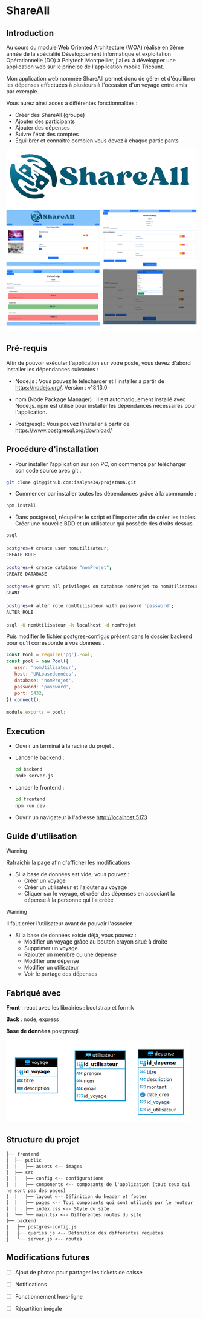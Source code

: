 # ShareAll

## Introduction

Au cours du module Web Oriented Architecture (WOA) réalisé en 3ème année de la spécialité Développement informatique et exploitation Opérationnelle (DO) à Polytech Montpellier, j'ai eu à développer une application web sur le principe de l'application mobile Tricount.

Mon application web nommée ShareAll permet donc de gérer et d'équilibrer les dépenses effectuées à plusieurs à l'occasion d'un voyage entre amis par exemple.

Vous aurez ainsi accès à différentes fonctionnalités :

-  Créer des ShareAll (groupe)
-  Ajouter des participants
-  Ajouter des dépenses
-  Suivre l'état des comptes
-  Équilibrer et connaitre combien vous devez à chaque participants

![Alt text](image-1.png)
![Alt text](assemblage.png)


## Pré-requis

Afin de pouvoir exécuter l'application sur votre poste, vous devez d'abord installer les dépendances suivantes :

-  Node.js : Vous pouvez le télécharger et l'installer à partir de https://nodejs.org/. Version : v18.13.0

-  npm (Node Package Manager) : Il est automatiquement installé avec Node.js. npm est utilisé pour installer les dépendances nécessaires pour l'application.

-  Postgresql : Vous pouvez l'installer à partir de https://www.postgresql.org/download/

## Procédure d'installation

- Pour installer l’application sur son PC, on commence par télécharger son code source avec git .
```bash
git clone git@github.com:isalyne34/projetWOA.git
```
-  Commencer par installer toutes les dépendances grâce à la commande :

```bash
npm install
```

-  Dans postgresql, récupérer le script et l'importer afin de créer les tables. Créer une nouvelle BDD et un utilisateur qui possède des droits dessus.

``` bash
psql

postgres=# create user nomUtilisateur;
CREATE ROLE

postgres=# create database "nomProjet";
CREATE DATABASE

postgres=# grant all privileges on database nomProjet to nomUtilisateur;
GRANT

postgres=# alter role nomUtilisateur with password 'password';
ALTER ROLE

psql -U nomUtilisateur -h localhost -d nomProjet
```

Puis modifier le fichier [postgres-config.js](https://github.com/isalyne34/projetWOA/blob/main/backend/postgres-config.js) présent dans le dossier backend pour qu'il corresponde à vos données .

```js
const Pool = require('pg').Pool;
const pool = new Pool({
   user: 'nomUtilisateur',
   host: 'URLbasedonnées',
   database: 'nomProjet',
   password: 'password',
   port: 5432,
}).connect();

module.exports = pool;
```

## Execution

-  Ouvrir un terminal à la racine du projet .

-  Lancer le backend :

   ```bash
   cd backend
   node server.js
   ```

-  Lancer le frontend :

   ```bash
   cd frontend
   npm run dev
   ```

-  Ouvrir un navigateur à l'adresse [http://localhost:5173](http://localhost:5173)

## Guide d'utilisation

> [!WARNING]
> Rafraichir la page afin d'afficher les modifications 

- Si la base de données est vide, vous pouvez :
    -  Créer un voyage 
    -  Créer un utilisateur et l'ajouter au voyage
    -  Cliquer sur le voyage, et créer des dépenses en associant la dépense à la personne qui l'a créée 

> [!WARNING]
> Il faut créer l'utilisateur avant de pouvoir l'associer

- Si la base de données existe déjà, vous pouvez :
    - Modifier un voyage grâce au bouton crayon situé à droite
    - Supprimer un voyage
    - Rajouter un  membre ou une dépense 
    - Modifier une dépense
    - Modifier un utilisateur 
    - Voir le partage des dépenses 

## Fabriqué avec

**Front** : react avec les librairies : bootstrap et formik

**Back** : node, express

**Base de données** postgresql

![Alt text](image.png)


## Structure du projet

```
├── frontend
│  ├── public
│  |   ├── assets <-- images
│  ├── src
│  │   ├── config <-- configurations
│  │   ├── components <-- composants de l'application (tout ceux qui ne sont pas des pages)
│  │   ├── layout <-- Définition du header et footer
│  │   ├── pages <-- Tout composants qui sont utilisés par le routeur
│  │   ├── index.css <-- Style du site
│  └── └── main.tsx <-- Différentes routes du site
├── backend
|   ├── postgres-config.js
│   ├── queries.js <-- Définition des différentes requêtes
│   └── server.js <-- routes

```


## Modifications futures

- [ ]  Ajout de photos pour partager les tickets de caisse

- [ ]  Notifications

- [ ]  Fonctionnement hors-ligne

- [ ]  Répartition inégale
